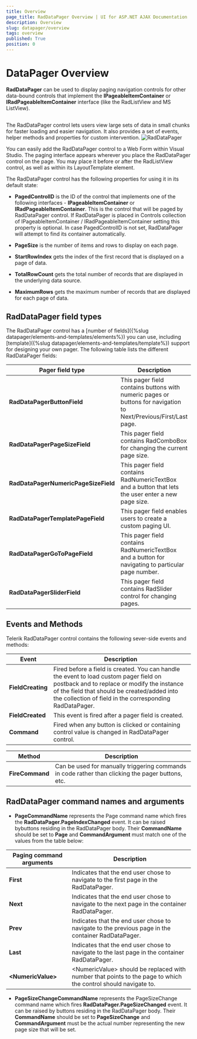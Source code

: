 ```yaml
---
title: Overview
page_title: RadDataPager Overview | UI for ASP.NET AJAX Documentation
description: Overview
slug: datapager/overview
tags: overview
published: True
position: 0
---
```


# DataPager Overview



**RadDataPager** can be used to display paging navigation controls for other data-bound controls that implement the **IPageableItemContainer** or **IRadPageableItemContainer** interface (like the RadListView and MS ListView). 

##
The RadDataPager control lets users view large sets of data in small chunks for faster loading and easier navigation. It also provides a set of events, helper methods and properties for custom intervention.
![RadDataPager](images/DataPager_Overview.png)

You can easily add the RadDataPager control to a Web Form within Visual Studio. The paging interface appears wherever you place the RadDataPager control on the page. You may place it before or after the RadListView control, as well as within its LayoutTemplate element.

The RadDataPager control has the following properties for using it in its default state:

* **PagedControlID** is the ID of the control that implements one of the following interfaces - **IPageableItemContainer** or **IRadPageableItemContainer**. This is the control that will be paged by RadDataPager control. If RadDataPager is placed in Controls collection of IPageableItemContainer / IRadPageableItemContainer setting this property is optional. In case PagedControlID is not set, RadDataPager will attempt to find its container automatically.

* **PageSize** is the number of items and rows to display on each page.

* **StartRowIndex** gets the index of the first record that is displayed on a page of data.

* **TotalRowCount** gets the total number of records that are displayed in the underlying data source.

* **MaximumRows** gets the maximum number of records that are displayed for each page of data.

## RadDataPager field types

The RadDataPager control has a [number of fields]({%slug datapager/elements-and-templates/elements%}) you can use, including [template]({%slug datapager/elements-and-templates/template%}) support for designing your own pager. The following table lists the different RadDataPager fields:


| Pager field type | Description |
| ------ | ------ |
| **RadDataPagerButtonField** |This pager field contains buttons with numeric pages or buttons for navigation to Next/Previous/First/Last page.|
| **RadDataPagerPageSizeField** |This pager field contains RadComboBox for changing the current page size.|
| **RadDataPagerNumericPageSizeField** |This pager field contains RadNumericTextBox and a button that lets the user enter a new page size.|
| **RadDataPagerTemplatePageField** |This pager field enables users to create a custom paging UI.|
| **RadDataPagerGoToPageField** |This pager field contains RadNumericTextBox and a button for navigating to particular page number.|
| **RadDataPagerSliderField** |This pager field contains RadSlider control for changing pages.|

## Events and Methods

Telerik RadDataPager control contains the following sever-side events and methods:


| Event | Description |
| ------ | ------ |
| **FieldCreating** |Fired before a field is created. You can handle the event to load custom pager field on postback and to replace or modify the instance of the field that should be created/added into the collection of field in the corresponding RadDataPager.|
| **FieldCreated** |This event is fired after a pager field is created.|
| **Command** |Fired when any button is clicked or containing control value is changed in RadDataPager control.|


| Method | Description |
| ------ | ------ |
| **FireCommand** |Can be used for manually triggering commands in code rather than clicking the pager buttons, etc.|

## RadDataPager command names and arguments

* **PageCommandName** represents the Page command name which fires the **RadDataPager.PageIndexChanged** event. It can be raised bybuttons residing in the RadDataPager body. Their **CommandName** should be set to **Page** and **CommandArgument** must match one of the values from the table below:


| Paging command arguments | Description |
| ------ | ------ |
| **First** |Indicates that the end user chose to navigate to the first page in the RadDataPager.|
| **Next** |Indicates that the end user chose to navigate to the next page in the container RadDataPager.|
| **Prev** |Indicates that the end user chose to navigate to the previous page in the container RadDataPager.|
| **Last** |Indicates that the end user chose to navigate to the last page in the container RadDataPager.|
| **\<NumericValue\>** |\<NumericValue\> should be replaced with number that points to the page to which the control should navigate to.|

* **PageSizeChangeCommandName** represents the PageSizeChange command name which fires **RadDataPager.PageSizeChanged** event. It can be raised by buttons residing in the RadDataPager body. Their **CommandName** should be set to **PageSizeChange** and **CommandArgument** must be the actual number representing the new page size that will be set.
